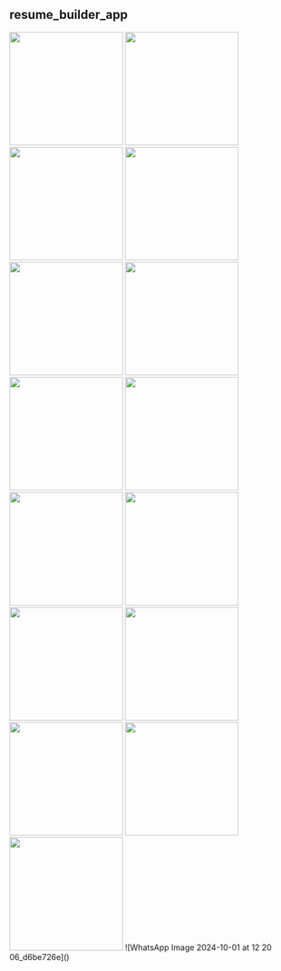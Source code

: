 ## resume_builder_app

<img src = "https://github.com/user-attachments/assets/4174b7c3-3f47-4ede-b290-b5d8d2eedb69" width="200">
<img src = "https://github.com/user-attachments/assets/11a28f65-d5ef-40e4-aef1-5674477399e9" width="200">
<img src = "https://github.com/user-attachments/assets/d3a082d0-8437-4061-ac7b-92147f7f2f4e" width="200">
<img src = "https://github.com/user-attachments/assets/754f97f6-72e5-4285-8e51-a9720164a334" width="200">
<img src = "https://github.com/user-attachments/assets/cbd41b8d-0e9e-451c-abcb-6a608b33564d" width="200">
<img src = "https://github.com/user-attachments/assets/b8cc655a-3e4c-4a73-a307-bbd3219a0c34" width="200">
<img src = "https://github.com/user-attachments/assets/3f7ab09f-b280-48cf-a457-c12c68007379" width="200">
<img src = "https://github.com/user-attachments/assets/d8142f1a-b1e8-48f4-9449-66ee572a3967" width="200">
<img src = "https://github.com/user-attachments/assets/6764e007-23c2-4957-a52c-d27a174b6051" width="200">
<img src = "https://github.com/user-attachments/assets/5318cc63-c7d9-4b33-ab69-0e80f499fc3b" width="200">
<img src = "https://github.com/user-attachments/assets/b36638b1-a1eb-4b5e-a6ea-043ce262fc37" width="200">
<img src = "https://github.com/user-attachments/assets/b26a241b-f819-4c79-bb25-a28a5ebadfd4" width="200">
<img src = "https://github.com/user-attachments/assets/d0a0951d-b92f-4163-bfdf-dab2e984ae04" width="200">
<img src = "https://github.com/user-attachments/assets/094f9eaa-1a8c-4c90-a3a2-d005a08801d7" width="200">
<img src = "https://github.com/user-attachments/assets/44788390-d107-4016-a11b-108458d87c21" width="200">
![WhatsApp Image 2024-10-01 at 12 20 06_d6be726e]()



